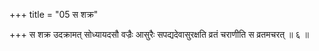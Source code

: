 +++
title = "05 स शक्र"

+++
स शक्र उदक्रामत् सोध्यायदसौ वज्रैः आसुरैः सपद्यदेवासुरक्षति व्रतं चराणीति स व्रतमचरत् ॥ ६ ॥